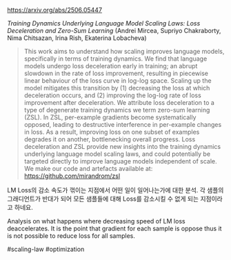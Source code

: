 https://arxiv.org/abs/2506.05447

*Training Dynamics Underlying Language Model Scaling Laws: Loss Deceleration and Zero-Sum Learning* (Andrei Mircea, Supriyo Chakraborty, Nima Chitsazan, Irina Rish, Ekaterina Lobacheva)

> This work aims to understand how scaling improves language models, specifically in terms of training dynamics. We find that language models undergo loss deceleration early in training; an abrupt slowdown in the rate of loss improvement, resulting in piecewise linear behaviour of the loss curve in log-log space. Scaling up the model mitigates this transition by (1) decreasing the loss at which deceleration occurs, and (2) improving the log-log rate of loss improvement after deceleration. We attribute loss deceleration to a type of degenerate training dynamics we term zero-sum learning (ZSL). In ZSL, per-example gradients become systematically opposed, leading to destructive interference in per-example changes in loss. As a result, improving loss on one subset of examples degrades it on another, bottlenecking overall progress. Loss deceleration and ZSL provide new insights into the training dynamics underlying language model scaling laws, and could potentially be targeted directly to improve language models independent of scale. We make our code and artefacts available at: https://github.com/mirandrom/zsl

LM Loss의 감소 속도가 꺾이는 지점에서 어떤 일이 일어나는가에 대한 분석. 각 샘플의 그래디언트가 반대가 되어 모든 샘플들에 대해 Loss를 감소시킬 수 없게 되는 지점이라고 하네요.

<english>
Analysis on what happens where decreasing speed of LM loss deaccelerates. It is the point that gradient for each sample is oppose thus it is not possible to reduce loss for all samples.
</english>

#scaling-law #optimization 